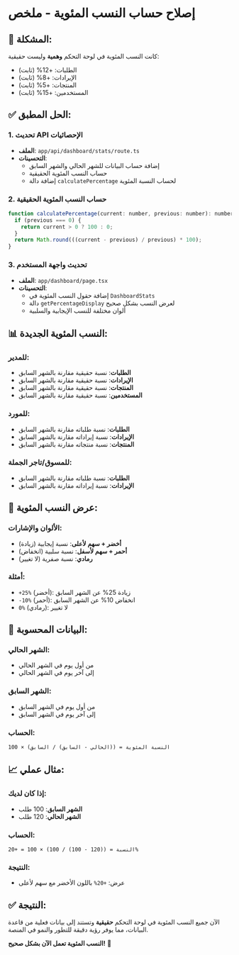 # إصلاح حساب النسب المئوية - ملخص

## 🎯 **المشكلة:**
كانت النسب المئوية في لوحة التحكم **وهمية** وليست حقيقية:
- الطلبات: +12% (ثابت)
- الإيرادات: +8% (ثابت)
- المنتجات: +5% (ثابت)
- المستخدمين: +15% (ثابت)

## ✅ **الحل المطبق:**

### 1. **تحديث API الإحصائيات**
- **الملف**: `app/api/dashboard/stats/route.ts`
- **التحسينات**:
  - إضافة حساب البيانات للشهر الحالي والشهر السابق
  - حساب النسب المئوية الحقيقية
  - إضافة دالة `calculatePercentage` لحساب النسبة المئوية

### 2. **حساب النسب المئوية الحقيقية**
```javascript
function calculatePercentage(current: number, previous: number): number {
  if (previous === 0) {
    return current > 0 ? 100 : 0;
  }
  return Math.round(((current - previous) / previous) * 100);
}
```

### 3. **تحديث واجهة المستخدم**
- **الملف**: `app/dashboard/page.tsx`
- **التحسينات**:
  - إضافة حقول النسب المئوية في `DashboardStats`
  - دالة `getPercentageDisplay` لعرض النسب بشكل صحيح
  - ألوان مختلفة للنسب الإيجابية والسلبية

## 📊 **النسب المئوية الجديدة:**

### **للمدير:**
- **الطلبات**: نسبة حقيقية مقارنة بالشهر السابق
- **الإيرادات**: نسبة حقيقية مقارنة بالشهر السابق
- **المنتجات**: نسبة حقيقية مقارنة بالشهر السابق
- **المستخدمين**: نسبة حقيقية مقارنة بالشهر السابق

### **للمورد:**
- **الطلبات**: نسبة طلباته مقارنة بالشهر السابق
- **الإيرادات**: نسبة إيراداته مقارنة بالشهر السابق
- **المنتجات**: نسبة منتجاته مقارنة بالشهر السابق

### **للمسوق/تاجر الجملة:**
- **الطلبات**: نسبة طلباته مقارنة بالشهر السابق
- **الإيرادات**: نسبة إيراداته مقارنة بالشهر السابق

## 🎨 **عرض النسب المئوية:**

### **الألوان والإشارات:**
- **أخضر + سهم لأعلى**: نسبة إيجابية (زيادة)
- **أحمر + سهم لأسفل**: نسبة سلبية (انخفاض)
- **رمادي**: نسبة صفرية (لا تغيير)

### **أمثلة:**
- `+25%` (أخضر): زيادة 25% عن الشهر السابق
- `-10%` (أحمر): انخفاض 10% عن الشهر السابق
- `0%` (رمادي): لا تغيير

## 🔧 **البيانات المحسوبة:**

### **الشهر الحالي:**
- من أول يوم في الشهر الحالي
- إلى آخر يوم في الشهر الحالي

### **الشهر السابق:**
- من أول يوم في الشهر السابق
- إلى آخر يوم في الشهر السابق

### **الحساب:**
```
النسبة المئوية = ((الحالي - السابق) / السابق) × 100
```

## 📈 **مثال عملي:**

### **إذا كان لديك:**
- **الشهر السابق**: 100 طلب
- **الشهر الحالي**: 120 طلب

### **الحساب:**
```
النسبة = ((120 - 100) / 100) × 100 = +20%
```

### **النتيجة:**
- عرض: `+20%` باللون الأخضر مع سهم لأعلى

## ✅ **النتيجة:**
الآن جميع النسب المئوية في لوحة التحكم **حقيقية** وتستند إلى بيانات فعلية من قاعدة البيانات، مما يوفر رؤية دقيقة للتطور والنمو في المنصة.

**النسب المئوية تعمل الآن بشكل صحيح!** 🎉 